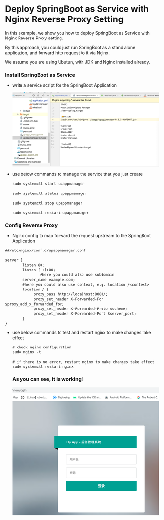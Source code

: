 # Deploy SpringBoot as Service with Nginx Reverse Proxy Setting

In this example, we show you how to deploy SpringBoot as Service with Nginx Reverse Proxy setting.

By this approach, you could just run SpringBoot as a stand alone application, and forward http request to it via Nginx. 

We assume you are using Ubutun, with JDK and Nginx installed already.



### Install SpringBoot as Service

- write a service script for the SpringBoot Application

  ![1](spring-boot-nginx.assets/1.png)

- use below commands to manage the service that you just create

  ```sudo systemctl start upappmanager
  sudo systemctl start upappmanager
  
  sudo systemctl status upappmanager
  
  sudo systemctl stop upappmanager
  
  sudo systemctl restart upappmanager
  
  ```

### Config Reverse Proxy

- Nginx config to map forward the request upstream to the SpringBoot Application

```
##/etc/nginx/conf.d/upappmanager.conf
 
server {
        listen 80;
        listen [::]:80;
				#here you could also use subdomain
        server_name example.com;
        #here you could also use context, e.g. location /<context>
        location / {
             proxy_pass http://localhost:8080/;
             proxy_set_header X-Forwarded-For $proxy_add_x_forwarded_for;
             proxy_set_header X-Forwarded-Proto $scheme;
             proxy_set_header X-Forwarded-Port $server_port;
        }
}
```

- use below commands to test and restart nginx to make changes take effect

  ```
  # check nginx configuration 
  sudo nginx -t 
  
  # if there is no error, restart nginx to make changes take effect
  sudo systemctl restart nginx
  
  ```

  

  ### As you can see, it is working! 

  ![image-20200520214007042](spring-boot-nginx.assets/image-20200520214007042.png)